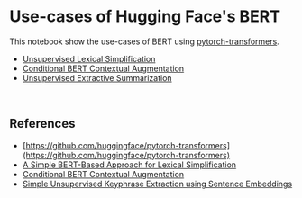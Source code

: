 # Use-cases of Hugging Face's BERT

This notebook show the use-cases of BERT using [pytorch-transformers](https://github.com/huggingface/pytorch-transformers).

- [Unsupervised Lexical Simplification](https://github.com/marucha80t/use-cases_of_bert/blob/master/lexical_substitution_with_bert.ipynb)
- [Conditional BERT Contextual Augmentation](https://colab.research.google.com/github/tkmaroon/use-cases-of-bert/blob/master/conditional_bert_contextual_augmentation.ipynb)
- [Unsupervised Extractive Summarization](https://github.com/marucha80t/use-cases_of_bert/blob/master/unsupervised_extractive_summarization_with_bert.ipynb)
<br>


## References

- [https://github.com/huggingface/pytorch-transformers](https://github.com/huggingface/pytorch-transformers)
- [A Simple BERT-Based Approach for Lexical Simplification](https://arxiv.org/abs/1907.06226)
- [Conditional BERT Contextual Augmentation](https://arxiv.org/abs/1812.06705)
- [Simple Unsupervised Keyphrase Extraction using Sentence Embeddings](https://arxiv.org/abs/1801.04470)
